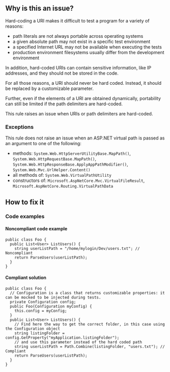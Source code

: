 ## Why is this an issue?
 
Hard-coding a URI makes it difficult to test a program for a variety of reasons:
 
- path literals are not always portable across operating systems
- a given absolute path may not exist in a specific test environment
- a specified Internet URL may not be available when executing the tests
- production environment filesystems usually differ from the development environment

In addition, hard-coded URIs can contain sensitive information, like IP addresses, and they should not be stored in the code.
 
For all those reasons, a URI should never be hard coded. Instead, it should be replaced by a customizable parameter.
 
Further, even if the elements of a URI are obtained dynamically, portability can still be limited if the path delimiters are hard-coded.
 
This rule raises an issue when URIs or path delimiters are hard-coded.
 
### Exceptions
 
This rule does not raise an issue when an ASP.NET virtual path is passed as an argument to one of the following:

- methods: `System.Web.HttpServerUtilityBase.MapPath()`, `System.Web.HttpRequestBase.MapPath()`,
  `System.Web.HttpResponseBase.ApplyAppPathModifier()`, `System.Web.Mvc.UrlHelper.Content()`
- all methods of: `System.Web.VirtualPathUtility`
- constructors of: `Microsoft.AspNetCore.Mvc.VirtualFileResult`, `Microsoft.AspNetCore.Routing.VirtualPathData`

## How to fix it
 
### Code examples
 
#### Noncompliant code example

    public class Foo {
      public List<User> ListUsers() {
        string userListPath = "/home/mylogin/Dev/users.txt"; // Noncompliant
        return ParseUsers(userListPath);
      }
    }

#### Compliant solution

    public class Foo {
      // Configuration is a class that returns customizable properties: it can be mocked to be injected during tests.
      private Configuration config;
      public Foo(Configuration myConfig) {
        this.config = myConfig;
      }
      public List<User> ListUsers() {
        // Find here the way to get the correct folder, in this case using the Configuration object
        string listingFolder = config.GetProperty("myApplication.listingFolder");
        // and use this parameter instead of the hard coded path
        string userListPath = Path.Combine(listingFolder, "users.txt"); // Compliant
        return ParseUsers(userListPath);
      }
    }